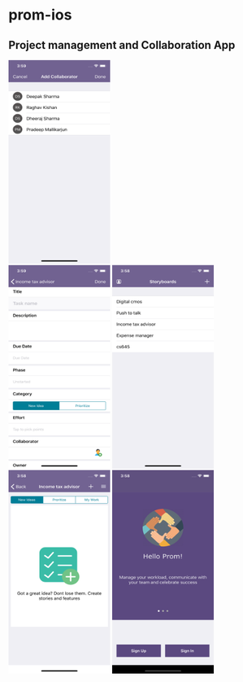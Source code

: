 # prom-ios
## Project management and Collaboration App




<img src='/add_member.png' width=200 height=400></img>
<br>
<img src='/task_details.png' width=200 height=400></img>
<img src='/storyboard.png' width=200 height=400></img>
<br>
<img src='/tasksview.png' width=200 height=400></img>
<img src='/home.png' width=200 height=400></img>
